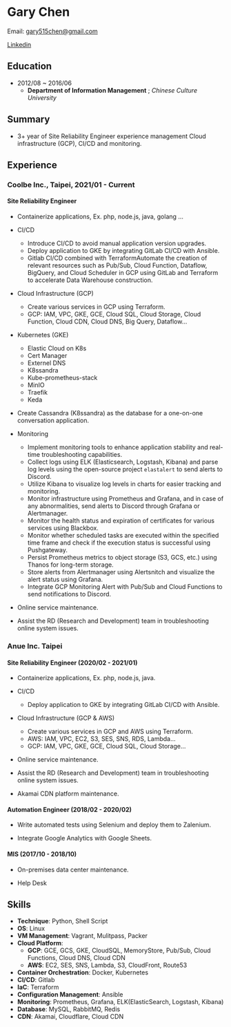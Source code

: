 # Gary Chen

Email: gary515chen@gmail.com

[Linkedin](www.linkedin.com/in/guanyu515chen)

## Education
* 2012/08 ~ 2016/06 
  * **Department of Information Management** ; *Chinese Culture University*

## Summary
* 3+ year of Site Reliability Engineer experience management Cloud infrastructure (GCP), CI/CD and monitoring.

## Experience

### Coolbe Inc., Taipei, 2021/01 - Current
#### Site Reliability Engineer
* Containerize applications, Ex. php, node.js, java, golang ...

* CI/CD
  * Introduce CI/CD to avoid manual application version upgrades.
  * Deploy application to GKE by integrating GitLab CI/CD with Ansible.
  * Gitlab CI/CD combined with TerraformAutomate the creation of relevant resources such as Pub/Sub, Cloud Function, Dataflow, BigQuery, and Cloud Scheduler in GCP using GitLab and Terraform to accelerate Data Warehouse construction.

* Cloud Infrastructure (GCP)
  * Create various services in GCP using Terraform.
  * GCP: IAM, VPC, GKE, GCE, Cloud SQL, Cloud Storage, Cloud Function, Cloud CDN, Cloud DNS, Big Query, Dataflow...

* Kubernetes (GKE)
  * Elastic Cloud on K8s
  * Cert Manager
  * Externel DNS
  * K8ssandra
  * Kube-prometheus-stack
  * MinIO
  * Traefik
  * Keda

* Create Cassandra (K8ssandra) as the database for a one-on-one conversation application.

* Monitoring
  * Implement monitoring tools to enhance application stability and real-time troubleshooting capabilities.
  * Collect logs using ELK (Elasticsearch, Logstash, Kibana) and parse log levels using the open-source project `elastalert` to send alerts to Discord.
  * Utilize Kibana to visualize log levels in charts for easier tracking and monitoring.
  * Monitor infrastructure using Prometheus and Grafana, and in case of any abnormalities, send alerts to Discord through Grafana or Alertmanager.
  * Monitor the health status and expiration of certificates for various services using Blackbox.
  * Monitor whether scheduled tasks are executed within the specified time frame and check if the execution status is successful using Pushgateway.
  * Persist Prometheus metrics to object storage (S3, GCS, etc.) using Thanos for long-term storage.
  * Store alerts from Alertmanager using Alertsnitch and visualize the alert status using Grafana.
  * Integrate GCP Monitoring Alert with Pub/Sub and Cloud Functions to send notifications to Discord.

* Online service maintenance.

* Assist the RD (Research and Development) team in troubleshooting online system issues.

### Anue Inc. Taipei
#### Site Reliability Engineer (2020/02 - 2021/01)
* Containerize applications, Ex. php, node.js, java.

* CI/CD
  * Deploy application to GKE by integrating GitLab CI/CD with Ansible.

* Cloud Infrastructure (GCP & AWS)
  * Create various services in GCP and AWS using Terraform.
  * AWS: IAM, VPC, EC2, S3, SES, SNS, RDS, Lambda...
  * GCP: IAM, VPC, GKE, GCE, Cloud SQL, Cloud Storage...

* Online service maintenance.

* Assist the RD (Research and Development) team in troubleshooting online system issues.

* Akamai CDN platform maintenance.

#### Automation Engineer (2018/02 - 2020/02)
* Write automated tests using Selenium and deploy them to Zalenium.

* Integrate Google Analytics with Google Sheets.

#### MIS (2017/10 - 2018/10)
* On-premises data center maintenance.

* Help Desk

## Skills
* **Technique**: Python, Shell Script
* **OS**: Linux
* **VM Management**: Vagrant, Mulitpass, Packer
* **Cloud Platform**:
  * **GCP**: GCE, GCS, GKE, CloudSQL, MemoryStore, Pub/Sub, Cloud Functions, Cloud DNS, Cloud CDN
  * **AWS**: EC2, SES, SNS, Lambda, S3, CloudFront, Route53
* **Container Orchestration**: Docker, Kubernetes
* **CI/CD**: Gitlab
* **IaC**: Terraform
* **Configuration Management**: Ansible
* **Monitoring**: Prometheus, Grafana, ELK(ElasticSearch, Logstash, Kibana)
* **Database**: MySQL, RabbitMQ, Redis
* **CDN**: Akamai, Cloudflare, Cloud CDN

